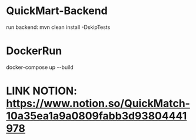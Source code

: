 # QuickMart-Backend

run backend: mvn clean install -DskipTests

# DockerRun

docker-compose up --build

# LINK NOTION: https://www.notion.so/QuickMatch-10a35ea1a9a0809fabb3d93804441978

